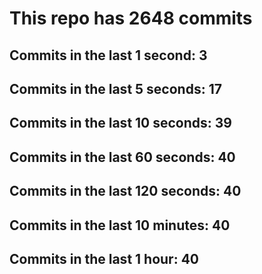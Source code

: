 # This repo has 2648 commits

## Commits in the last 1 second: 3
## Commits in the last 5 seconds: 17
## Commits in the last 10 seconds: 39
## Commits in the last 60 seconds: 40
## Commits in the last 120 seconds: 40
## Commits in the last 10 minutes: 40
## Commits in the last 1 hour: 40
